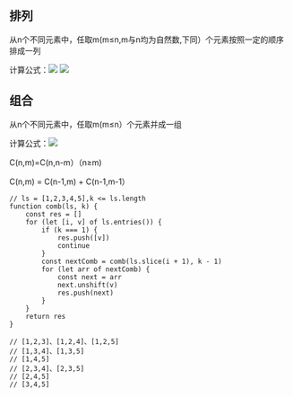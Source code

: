 ## 排列

从n个不同元素中，任取m(m≤n,m与n均为自然数,下同）个元素按照一定的顺序排成一列

计算公式：![](https://imgsa.baidu.com/baike/s%3D257/sign=97158a763df33a879a6d071ff15d1018/2e2eb9389b504fc2974eb943e2dde71190ef6d66.jpg) ![](https://imgsa.baidu.com/baike/s%3D70/sign=c20e5a5165d0f703e2b297dc09fa9dc2/4ec2d5628535e5ddaf0ca99971c6a7efce1b6257.jpg)

## 组合

从n个不同元素中，任取m(m≤n）个元素并成一组

计算公式：![](https://imgsa.baidu.com/baike/s%3D162/sign=f68c65f4b5b7d0a27fc9009bf9ee760d/5d6034a85edf8db190ab75220e23dd54574e74ea.jpg)

C(n,m)=C(n,n-m）（n≥m)

C(n,m) = C(n-1,m) + C(n-1,m-1）


```
// ls = [1,2,3,4,5],k <= ls.length
function comb(ls, k) {
    const res = []
    for (let [i, v] of ls.entries()) {
        if (k === 1) {
            res.push([v])
            continue
        }
        const nextComb = comb(ls.slice(i + 1), k - 1)
        for (let arr of nextComb) {
            const next = arr
            next.unshift(v)
            res.push(next)
        }
    }
    return res
}

// [1,2,3]、[1,2,4]、[1,2,5]
// [1,3,4]、[1,3,5]
// [1,4,5]
// [2,3,4]、[2,3,5]
// [2,4,5]
// [3,4,5]
```
